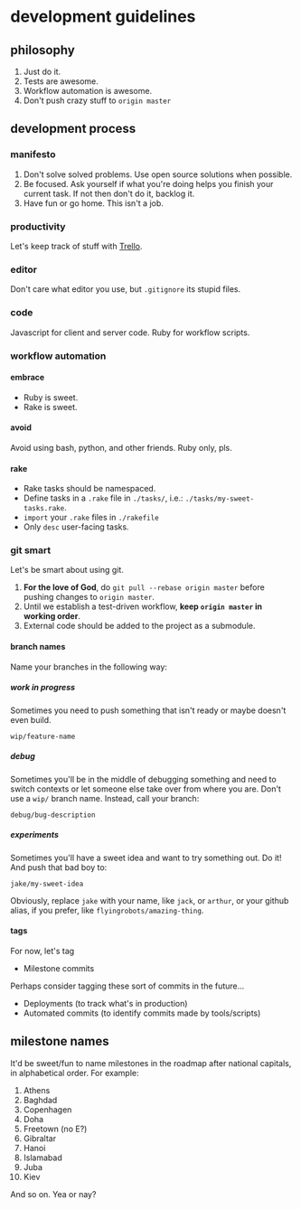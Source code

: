 development guidelines
======================

## philosophy

1. Just do it.
2. Tests are awesome.
3. Workflow automation is awesome.
4. Don't push crazy stuff to `origin master`

## development process

### manifesto
1. Don't solve solved problems. Use open source solutions when possible.
2. Be focused. Ask yourself if what you're doing helps you finish your current task. If not then don't do it, backlog it.
3. Have fun or go home. This isn't a job.

### productivity
Let's keep track of stuff with [Trello](https://trello.com/b/rDxl2nlC/caverns).

### editor
Don't care what editor you use, but `.gitignore` its stupid files.

### code
Javascript for client and server code. Ruby for workflow scripts.

### workflow automation

#### embrace

* Ruby is sweet.
* Rake is sweet.

#### avoid

Avoid using bash, python, and other friends. Ruby only, pls.

#### rake

* Rake tasks should be namespaced.
* Define tasks in a `.rake` file in `./tasks/`, i.e.: `./tasks/my-sweet-tasks.rake`.
* `import` your `.rake` files in `./rakefile`
* Only `desc` user-facing tasks.

### git smart

Let's be smart about using git.

1. **For the love of God**, do `git pull --rebase origin master` before pushing changes to `origin master`.
2. Until we establish a test-driven workflow, **keep `origin master` in working order**.
3. External code should be added to the project as a submodule.

#### branch names

Name your branches in the following way:

##### work in progress
Sometimes you need to push something that isn't ready or maybe doesn't even build.
    
    wip/feature-name
    
##### debug
Sometimes you'll be in the middle of debugging something and need to switch contexts or let someone else take over from where you are. Don't use a `wip/` branch name. Instead, call your branch:

    debug/bug-description

##### experiments
Sometimes you'll have a sweet idea and want to try something out. Do it! And push that bad boy to:

    jake/my-sweet-idea
    
Obviously, replace `jake` with your name, like `jack`, or `arthur`, or your github alias, if you prefer, like `flyingrobots/amazing-thing`.

#### tags
For now, let's tag

* Milestone commits

Perhaps consider tagging these sort of commits in the future…

* Deployments (to track what's in production)
* Automated commits (to identify commits made by tools/scripts)

## milestone names
It'd be sweet/fun to name milestones in the roadmap after national capitals, in alphabetical order. For example:

1. Athens
2. Baghdad
3. Copenhagen
4. Doha
5. Freetown (no E?)
6. Gibraltar
7. Hanoi
8. Islamabad
9. Juba
10. Kiev

And so on. Yea or nay?